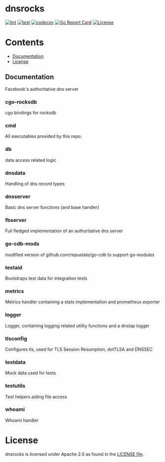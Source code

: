 # dnsrocks

[![lint](https://github.com/facebook/dns/actions/workflows/lint.yml/badge.svg)](https://github.com/facebook/dns/actions/workflows/lint.yml)
[![test](https://github.com/facebook/dns/actions/workflows/test.yml/badge.svg)](https://github.com/facebook/dns/actions/workflows/test.yml)
[![codecov](https://codecov.io/gh/facebook/dns/branch/main/graph/badge.svg?token=ZX57JNHD7G)](https://codecov.io/gh/facebook/dns)
[![Go Report Card](https://goreportcard.com/badge/github.com/facebook/dns/dnsrocks)](https://goreportcard.com/report/github.com/facebook/dns/dnsrocks)
[![License](https://img.shields.io/badge/License-Apache_2.0-blue.svg)](https://opensource.org/licenses/Apache-2.0)

# Contents


- [Documentation](docs/getting_started.md)
- [License](#License)

## Documentation

Facebook's authoritative dns server

### cgo-rocksdb
cgo bindings for rocksdb

### cmd
All executables provided by this repo.

### db
data access related logic
### dnsdata
Handling of dns record types
### dnsserver
Basic dns server functions (and base handler)
### fbserver
Full fledged implementation of an authoritative dns server
### go-cdb-mods
modified version of github.com/repustate/go-cdb to support go-modules
### testaid
Bootstraps test data for integration tests
### metrics
Metrics handler containing a stats implementation and prometheus exporter
### logger
Logger, containing logging related utility functions and a dnstap logger
### tlsconfig
Configures tls, used for TLS Session Resumption, dotTLSA and DNSSEC
### testdata
Mock data used for tests
### testutils
Test helpers aiding file access
### whoami
Whoami handler


# License
dnsrocks is licensed under Apache 2.0 as found in the [LICENSE file](LICENSE).
